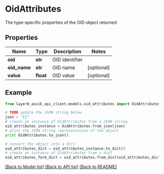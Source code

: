 # OidAttributes

The type-specific properties of the OID object returned

## Properties
Name | Type | Description | Notes
------------ | ------------- | ------------- | -------------
**oid** | **str** | OID identifier | 
**oid_name** | **str** | OID name | [optional] 
**value** | **float** | OID value | [optional] 

## Example

```python
from layer8_auvik_api_client.models.oid_attributes import OidAttributes

# TODO update the JSON string below
json = "{}"
# create an instance of OidAttributes from a JSON string
oid_attributes_instance = OidAttributes.from_json(json)
# print the JSON string representation of the object
print OidAttributes.to_json()

# convert the object into a dict
oid_attributes_dict = oid_attributes_instance.to_dict()
# create an instance of OidAttributes from a dict
oid_attributes_form_dict = oid_attributes.from_dict(oid_attributes_dict)
```
[[Back to Model list]](../README.md#documentation-for-models) [[Back to API list]](../README.md#documentation-for-api-endpoints) [[Back to README]](../README.md)


